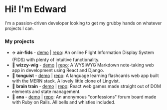 # Hi! I'm Edward
I'm a passion-driven developer looking to get my grubby hands on whatever projects I can.

### My projects
- ✈️ **air-fids** - [demo](https://air-fids.vercel.app) | [repo](https://github.com/Foyoman/air-fids): An online Flight Information Display System (FIDS) with plenty of intuitive functionality.
- 🧞 **wizzy-wig** - [demo](https://wizzy-wig.netlify.app) | [repo](https://github.com/Foyoman/wizzy-wig-client): A WYSIWYG Markdown note-taking web app in development using React and Django.
- 👅 **tonguist** - [demo](https://tonguist.netlify.app) | [repo](https://github.com/Foyoman/tonguist-client): A language learning flashcards web app built with the MERN stack. A lovely little clone of Lingvist.
- 🧠 **brain train** - [demo](https://the-brain-train.web.app) | [repo](https://github.com/Foyoman/brain-train): React web games made straight out of DOM elements and state management.
- 💬 **ana** - [demo](https://ana-anecdotal.herokuapp.com) | [repo](https://github.com/Foyoman/ana): An anonymous "confessions" forum board made with Ruby on Rails. All bells and whistles included.

<!--
**Foyoman/Foyoman** is a ✨ _special_ ✨ repository because its `README.md` (this file) appears on your GitHub profile.

Here are some ideas to get you started:

- 🔭 I’m currently working on ...
- 🌱 I’m currently learning ...
- 👯 I’m looking to collaborate on ...
- 🤔 I’m looking for help with ...
- 💬 Ask me about ...
- 📫 How to reach me: ...
- 😄 Pronouns: ...
- ⚡ Fun fact: ...
-->
